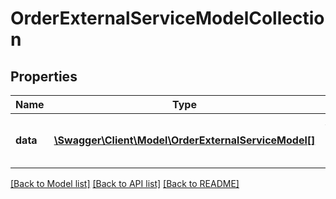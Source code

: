 # OrderExternalServiceModelCollection

## Properties
Name | Type | Description | Notes
------------ | ------------- | ------------- | -------------
**data** | [**\Swagger\Client\Model\OrderExternalServiceModel[]**](OrderExternalServiceModel.md) | A list of order external services | [optional] 


[[Back to Model list]](../README.md#documentation-for-models) [[Back to API list]](../README.md#documentation-for-api-endpoints) [[Back to README]](../README.md)


